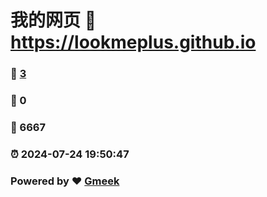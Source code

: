 # 我的网页 :link: https://lookmeplus.github.io 
### :page_facing_up: [3](https://lookmeplus.github.io/tag.html) 
### :speech_balloon: 0 
### :hibiscus: 6667 
### :alarm_clock: 2024-07-24 19:50:47 
### Powered by :heart: [Gmeek](https://github.com/Meekdai/Gmeek)
